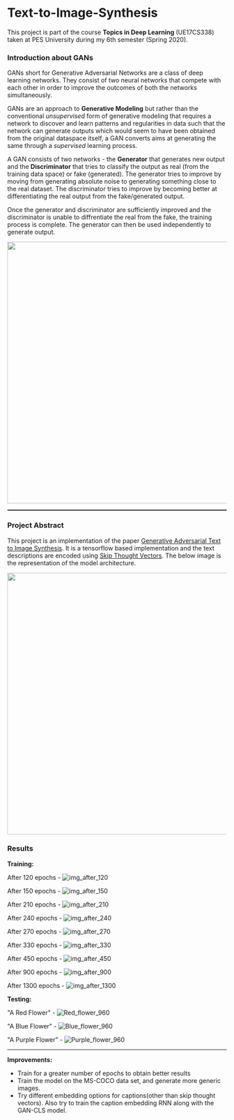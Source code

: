 # Text-to-Image-Synthesis

This project is part of the course **Topics in Deep Learning** (UE17CS338) taken at PES University during my 6th semester (Spring 2020).

### Introduction about GANs

GANs short for Generative Adversarial Networks are a class of deep learning networks. They consist of two neural networks that compete with each other in order to improve the outcomes of both the networks simultaneously.

GANs are an approach to **Generative Modeling** but rather than the conventional *unsupervised* form of generative modeling that requires a network to discover and learn patterns and regularities in data such that the network can generate outputs which would seem to have been obtained from the original dataspace itself, a GAN converts aims at generating the same through a *supervised* learning process.

A GAN consists of two networks - the **Generator** that generates new output and the **Discriminator** that tries to classify the output as real (from the training data space) or fake (generated). The generator tries to improve by moving from generating absolute noise to generating something close to the real dataset. The discriminator tries to improve by becoming better at differentiating the real output from the fake/generated output. 

Once the generator and discriminator are sufficiently improved and the discriminator is unable to diffrentiate the real from the fake, the training process is complete. The generator can then be used independently to generate output.

<p align="center">
  <img src="https://user-images.githubusercontent.com/35966910/136689516-ee8f5efe-d550-470f-bef0-339b02e18ce8.png" width=600>
</p>

<hr style="border:1px solid gray"> </hr>

### Project Abstract

This project is an implementation of the paper <a href="https://drive.google.com/file/d/1Xah-A_iMofZnLo_RQjLTgG902TXfJmZe/view">Generative Adversarial Text to Image Synthesis</a>. It is a tensorflow based implementation and the text descriptions are encoded using <a href = "https://arxiv.org/abs/1506.06726">Skip Thought Vectors</a>. The below image is the representation of the model architecture.

<p align="center">
  <img src="https://user-images.githubusercontent.com/35966910/136690022-bdb57d4a-d84b-484b-8729-c915033200d6.jpg" width=600>
</p>

### Results

**Training:**

After 120 epochs - ![img_after_120](https://user-images.githubusercontent.com/35966910/136690250-7505a6db-62c8-49b6-8164-d12c150eb1fd.jpg)

After 150 epochs - ![img_after_150](https://user-images.githubusercontent.com/35966910/136690251-1a60ce10-ef6e-4dad-b1eb-591a1b2bcc78.jpg)

After 210 epochs - ![img_after_210](https://user-images.githubusercontent.com/35966910/136690253-ab7db2b7-8350-4e33-b62b-4db514ca8f1b.jpg)

After 240 epochs - ![img_after_240](https://user-images.githubusercontent.com/35966910/136690255-52ef0a77-2f8d-4978-bb2d-d3496f9d762e.jpg)

After 270 epochs - ![img_after_270](https://user-images.githubusercontent.com/35966910/136690248-7920df1e-057e-4dff-8223-75fe6c9e256d.jpg)

After 330 epochs - ![img_after_330](https://user-images.githubusercontent.com/35966910/136690249-e6c000c2-070a-4ad0-9412-838d08ad609a.jpg)

After 450 epochs - ![img_after_450](https://user-images.githubusercontent.com/35966910/136690321-274a6be8-79ad-4979-bb71-3ba9e2f4f9b3.jpg)

After 900 epochs - ![img_after_900](https://user-images.githubusercontent.com/35966910/136690326-d2decd4f-59a5-463c-a900-861db43f4563.jpg)

After 1300 epochs - ![img_after_1300](https://user-images.githubusercontent.com/35966910/136690327-df6e101f-f417-4d5a-bfa4-7efe392e09c1.jpg)

**Testing:**

"A Red Flower" - ![Red_flower_960](https://user-images.githubusercontent.com/35966910/136690402-8fa02109-b88b-4445-85fd-43baec1a6c24.jpg)

"A Blue Flower" - ![Blue_flower_960](https://user-images.githubusercontent.com/35966910/136690404-5982e883-e82c-4b06-bfb8-30edd24252bd.jpg)

"A Purple Flower" - ![Purple_flower_960](https://user-images.githubusercontent.com/35966910/136690405-cc19a029-aa8e-48a6-8c62-693d7db293c1.jpg)

<hr>

**Improvements:**

  - Train for a greater number of epochs to obtain better results
  - Train the model on the MS-COCO data set, and generate more generic images.
  - Try different embedding options for captions(other than skip thought vectors). Also try to train the caption embedding RNN along with the GAN-CLS model.
